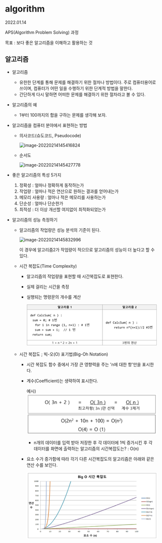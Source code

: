 # algorithm

2022.01.14

APS(Algorithm Problem Solving) 과정

목표 : 보다 좋은 알고리즘을 이해하고 활용하는 것



## 알고리즘

- 알고리즘
  - 유한한 단계를 통해 문제를 해결하기 위한 절차나 방법이다. 주로 컴퓨터용어로 쓰이며, 컴퓨터가 어떤 일을 수행하기 위한 단계적 방법을 말한다.
  - 간단하게 다시 말하면 어떠한 문제를 해결하기 위한 절차라고 볼 수 있다.



- 알고리즘의 예
  - 1부터 100까지의 합을 구하는 문제를 생각해 보자.



- 알고리즘을 컴퓨터 분야에서 표현하는 방법

  - 의사코드(슈도코드, Pseudocode)

    ![image-20220214145416824](C:/Users/SSAFY_youji/AppData/Roaming/Typora/typora-user-images/image-20220214145416824.png)

  - 순서도

    ![image-20220214145427778](C:/Users/SSAFY_youji/AppData/Roaming/Typora/typora-user-images/image-20220214145427778.png)

- 좋은 알고리즘의 특성 5가지
  1. 정확성 : 얼마나 정확하게 동작하는가
  2. 작업량 : 얼마나 적은 연산으로 원하는 결과를 얻어내는가
  3. 메모리 사용량 : 얼마나 적은 메모리를 사용하는가
  4. 단순성 : 얼마나 단순한가
  5. 최적성 : 더 이상 개선할 여지없이 최적화되었는가



- 알고리즘의 성능 측정하기

  - 알고리즘의 작업량은 성능 분석의 기준이 된다.

    ![image-20220214145832996](C:/Users/SSAFY_youji/AppData/Roaming/Typora/typora-user-images/image-20220214145832996.png)

    이 경우에 알고리즘2가 작업량이 적으므로 알고리즘의 성능이 더 높다고 할 수 있다.

  - 시간 복잡도(Time Complexity)

    - 알고리즘의 작업량을 표현할 때 시간복잡도로 표현한다.

    - 실제 걸리는 시간을 측정

    - 실행되는 명령문의 개수를 계산

      ![image-20220214150021384](algorithm.assets/image-20220214150021384.png)

  - 시간 복잡도 ; 빅-오(O) 표기법(Big-Oh Notation)

    - 시간 복잡도 함수 중에서 가장 큰 영향력을 주는 'n에 대한 항'만을 표시한다.

    - 계수(Coefficient)는 생략하여 표시한다.

      예시)![image-20220214150210005](algorithm.assets/image-20220214150210005.png)

      - n개의 데이터를 입력 받아 저장한 후 각 데이터에 1씩 증가시킨 후 각 데이터를 화면에 출력하는 알고리즘의 시간복잡도는? : O(n)

    - 요소 수가 증가함에 따라 각기 다른 시간복잡도의 알고리즘은 아래와 같은 연산 수를 보인다.

      ![image-20220214150328620](algorithm.assets/image-20220214150328620.png)